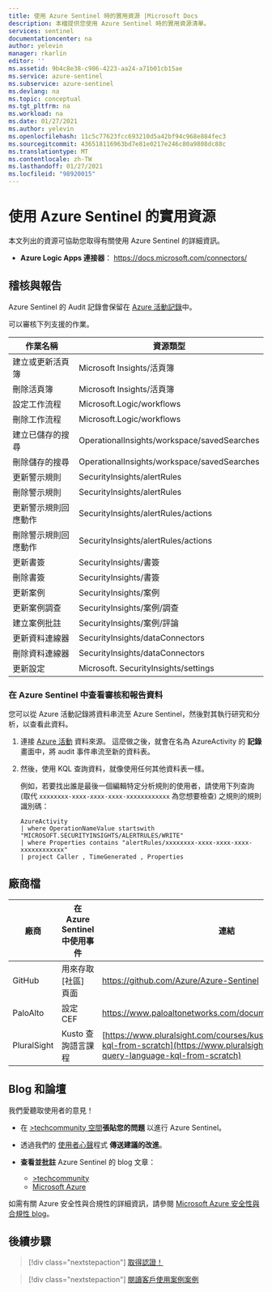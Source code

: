 ```yaml
---
title: 使用 Azure Sentinel 時的實用資源 |Microsoft Docs
description: 本檔提供您使用 Azure Sentinel 時的實用資源清單。
services: sentinel
documentationcenter: na
author: yelevin
manager: rkarlin
editor: ''
ms.assetid: 9b4c8e38-c986-4223-aa24-a71b01cb15ae
ms.service: azure-sentinel
ms.subservice: azure-sentinel
ms.devlang: na
ms.topic: conceptual
ms.tgt_pltfrm: na
ms.workload: na
ms.date: 01/27/2021
ms.author: yelevin
ms.openlocfilehash: 11c5c77623fcc693210d5a42bf94c968e884fec3
ms.sourcegitcommit: 436518116963bd7e81e0217e246c80a9808dc88c
ms.translationtype: MT
ms.contentlocale: zh-TW
ms.lasthandoff: 01/27/2021
ms.locfileid: "98920015"
---
```

# <a name="useful-resources-for-working-with-azure-sentinel"></a>使用 Azure Sentinel 的實用資源



本文列出的資源可協助您取得有關使用 Azure Sentinel 的詳細資訊。

- **Azure Logic Apps 連接器**： <https://docs.microsoft.com/connectors/>


## <a name="auditing-and-reporting"></a>稽核與報告
Azure Sentinel 的 Audit 記錄會保留在 [Azure 活動記錄](../azure-monitor/platform/platform-logs-overview.md)中。

可以審核下列支援的作業。

|作業名稱|    資源類型|
|----|----|
|建立或更新活頁簿  |Microsoft Insights/活頁簿|
|刪除活頁簿    |Microsoft Insights/活頁簿|
|設定工作流程   |Microsoft.Logic/workflows|
|刪除工作流程    |Microsoft.Logic/workflows|
|建立已儲存的搜尋    |OperationalInsights/workspace/savedSearches|
|刪除儲存的搜尋    |OperationalInsights/workspace/savedSearches|
|更新警示規則 |SecurityInsights/alertRules|
|刪除警示規則 |SecurityInsights/alertRules|
|更新警示規則回應動作 |SecurityInsights/alertRules/actions|
|刪除警示規則回應動作 |SecurityInsights/alertRules/actions|
|更新書簽   |SecurityInsights/書簽|
|刪除書簽   |SecurityInsights/書簽|
|更新案例   |SecurityInsights/案例|
|更新案例調查  |SecurityInsights/案例/調查|
|建立案例批註   |SecurityInsights/案例/評論|
|更新資料連線器 |SecurityInsights/dataConnectors|
|刪除資料連線器 |SecurityInsights/dataConnectors|
|更新設定    |Microsoft. SecurityInsights/settings|

### <a name="view-audit-and-reporting-data-in-azure-sentinel"></a>在 Azure Sentinel 中查看審核和報告資料

您可以從 Azure 活動記錄將資料串流至 Azure Sentinel，然後對其執行研究和分析，以查看此資料。

1. 連接 [Azure 活動](connect-azure-activity.md) 資料來源。 這麼做之後，就會在名為 AzureActivity 的 **記錄** 畫面中，將 audit 事件串流至新的資料表。

1. 然後，使用 KQL 查詢資料，就像使用任何其他資料表一樣。

    例如，若要找出誰是最後一個編輯特定分析規則的使用者，請使用下列查詢 (取代 `xxxxxxxx-xxxx-xxxx-xxxx-xxxxxxxxxxxx` 為您想要檢查) 之規則的規則識別碼：

    ```kusto
    AzureActivity
    | where OperationNameValue startswith "MICROSOFT.SECURITYINSIGHTS/ALERTRULES/WRITE"
    | where Properties contains "alertRules/xxxxxxxx-xxxx-xxxx-xxxx-xxxxxxxxxxxx"
    | project Caller , TimeGenerated , Properties
    ```



## <a name="vendor-documentation"></a>廠商檔

| **廠商**  | **在 Azure Sentinel 中使用事件** | **連結**|
|----|----|----|
| GitHub| 用來存取 [社區] 頁面| <https://github.com/Azure/Azure-Sentinel> |
| PaloAlto| 設定 CEF| <https://www.paloaltonetworks.com/documentation/misc/cef.html>|
| PluralSight | Kusto 查詢語言課程| [https://www.pluralsight.com/courses/kusto-query-language-kql-from-scratch](https://www.pluralsight.com/courses/kusto-query-language-kql-from-scratch)|

## <a name="blogs-and-forums"></a>Blog 和論壇

我們愛聽取使用者的意見！

- 在 [>techcommunity 空間](https://techcommunity.microsoft.com/t5/Azure-Sentinel/bd-p/AzureSentinel)**張貼您的問題** 以進行 Azure Sentinel。 

- 透過我們的 [使用者心聲](https://feedback.azure.com/forums/920458-azure-sentinel)程式 **傳送建議的改進**。

- **查看並批註** Azure Sentinel 的 blog 文章：

    - [>techcommunity](https://techcommunity.microsoft.com/t5/Azure-Sentinel/bg-p/AzureSentinelBlog) 
    - [Microsoft Azure](https://azure.microsoft.com/blog/tag/azure-sentinel/)

如需有關 Azure 安全性與合規性的詳細資訊，請參閱 [Microsoft Azure 安全性與合規性 blog](https://techcommunity.microsoft.com/t5/microsoft-security-and/bg-p/MicrosoftSecurityandCompliance)。


## <a name="next-steps"></a>後續步驟

> [!div class="nextstepaction"]
> [取得認證！](/learn/paths/security-ops-sentinel/)

> [!div class="nextstepaction"]
> [閱讀客戶使用案例案例](https://customers.microsoft.com/en-us/search?sq=%22Azure%20Sentinel%20%22&ff=&p=0&so=story_publish_date%20desc)

